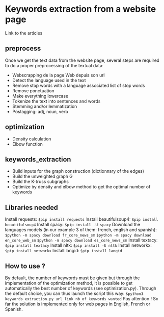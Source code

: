 # Keywords extraction from a website page
Link to the articles

## preprocess
Once we get the text data from the website page, several steps are required to do a proper preprocessing of the textual data:
* Webscrapping de la page Web depuis son url
* Detect the language used in the text
* Remove stop words with a language associated list of stop words
* Remove ponctuation
* Make everything lowercase
* Tokenize the text into sentences and words
* Stemming and/or lemmatization
* Postagging: adj, noun, verb

## optimization
* Density calculation
* Elbow function

## keywords_extraction
* Build inputs for the graph construction (dictionnary of the edges)
* Build the unweighted graph G
* Build the K-truss subgraphs
* Optimize by density and elbow method to get the optimal number of keywords

## Libraries needed
Install requests:
`$pip install requests`
Install beautifulsoup4:
`$pip install beautifulsoup4`
Install spacy:
`$pip install -U spacy`
Download the languages models (in our example 3 of them: french, english and spanish):
`$python -m spacy download fr_core_news_sm`
`$python -m spacy download en_core_web_sm`
`$python -m spacy download es_core_news_sm`
Install textacy:
`$pip install textacy`
Install nltk:
`$pip install -U nltk`
Install networkx:
`$pip install networkx`
Install langid:
`$pip install langid`

## How to use ?
By default, the number of keywords must be given but through the implementation of the optimization method, it is possible to get automatically the best number of keywords (see optimization.py). Through the default choice, you can thus launch the script this way:
`$python3 keywords_extraction.py url_link nb_of_keywords_wanted`
Pay attention ! So far the solution is implemented only for web pages in English, French or Spanish.

